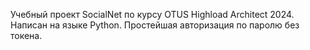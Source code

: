 Учебный проект SocialNet по курсу OTUS Highload Architect 2024.
Написан на языке Python. Простейшая авторизация по паролю без токена.
